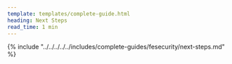 ```yaml
---
template: templates/complete-guide.html
heading: Next Steps
read_time: 1 min
---
```


{% include "../../../../../includes/complete-guides/fesecurity/next-steps.md" %}